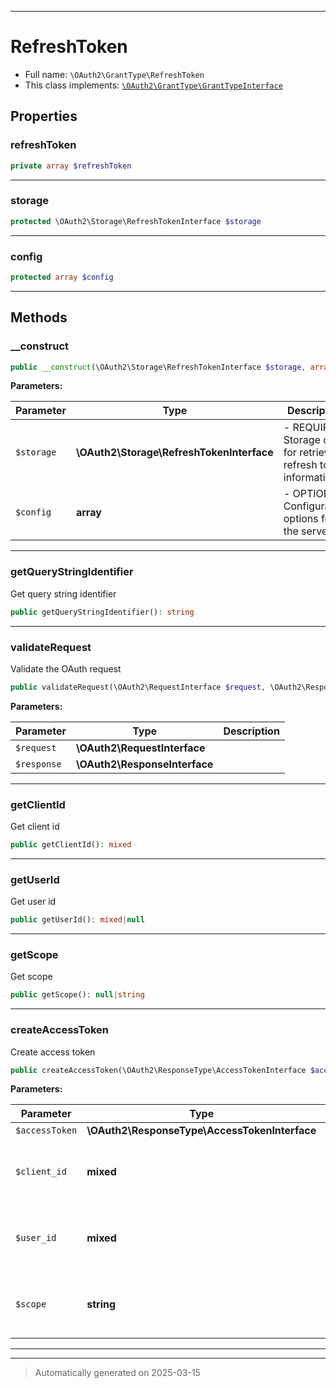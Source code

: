 ***

# RefreshToken





* Full name: `\OAuth2\GrantType\RefreshToken`
* This class implements:
[`\OAuth2\GrantType\GrantTypeInterface`](./GrantTypeInterface.md)



## Properties


### refreshToken



```php
private array $refreshToken
```






***

### storage



```php
protected \OAuth2\Storage\RefreshTokenInterface $storage
```






***

### config



```php
protected array $config
```






***

## Methods


### __construct



```php
public __construct(\OAuth2\Storage\RefreshTokenInterface $storage, array $config = array()): mixed
```








**Parameters:**

| Parameter | Type | Description |
|-----------|------|-------------|
| `$storage` | **\OAuth2\Storage\RefreshTokenInterface** | - REQUIRED Storage class for retrieving refresh token information |
| `$config` | **array** | - OPTIONAL Configuration options for the server |





***

### getQueryStringIdentifier

Get query string identifier

```php
public getQueryStringIdentifier(): string
```












***

### validateRequest

Validate the OAuth request

```php
public validateRequest(\OAuth2\RequestInterface $request, \OAuth2\ResponseInterface $response): bool|mixed|null
```








**Parameters:**

| Parameter | Type | Description |
|-----------|------|-------------|
| `$request` | **\OAuth2\RequestInterface** |  |
| `$response` | **\OAuth2\ResponseInterface** |  |





***

### getClientId

Get client id

```php
public getClientId(): mixed
```












***

### getUserId

Get user id

```php
public getUserId(): mixed|null
```












***

### getScope

Get scope

```php
public getScope(): null|string
```












***

### createAccessToken

Create access token

```php
public createAccessToken(\OAuth2\ResponseType\AccessTokenInterface $accessToken, mixed $client_id, mixed $user_id, string $scope): array
```








**Parameters:**

| Parameter | Type | Description |
|-----------|------|-------------|
| `$accessToken` | **\OAuth2\ResponseType\AccessTokenInterface** |  |
| `$client_id` | **mixed** | - client identifier related to the access token. |
| `$user_id` | **mixed** | - user id associated with the access token |
| `$scope` | **string** | - scopes to be stored in space-separated string. |





***


***
> Automatically generated on 2025-03-15

